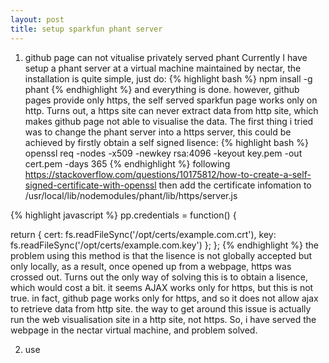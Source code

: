 ```yaml
---
layout: post
title: setup sparkfun phant server
---
```

1. github page can not vitualise privately served phant
  Currently I have setup a phant server at a virtual machine maintained by nectar, the installation is quite simple, just do: 
{% highlight bash %}
npm insall -g phant
{% endhighlight %}
  and everything is done. however, github pages provide only https, the self served sparkfun page works only on http. Turns out, a https site can never extract data from http site, which makes github page not able to visualise the data. 
  The first thing i tried was to change the phant server into a https server, this could be achieved by firstly obtain a self signed lisence:
{% highlight bash %}
openssl req -nodes -x509 -newkey rsa:4096 -keyout key.pem -out cert.pem -days 365
{% endhighlight %}
following https://stackoverflow.com/questions/10175812/how-to-create-a-self-signed-certificate-with-openssl
then add the certificate infomation to /usr/local/lib/nodemodules/phant/lib/https/server.js

{% highlight javascript %}
pp.credentials = function() {

  return {
    cert: fs.readFileSync('/opt/certs/example.com.crt'),
    key: fs.readFileSync('/opt/certs/example.com.key')
  };
};
{% endhighlight %}
the problem using this method is that the lisence is not globally accepted but only locally, as a result, once opened up from a webpage, https was crossed out. Turns out the only way of solving this is to obtain a lisence, which would cost a bit.
it seems AJAX works only for https, but this is not true. in fact, github page works only for https, and so it does not allow ajax to retrieve data from http site. the way to get around this issue is actually run the web visualisation site in a http site, not https. So, i have served the webpage in the nectar virtual machine, and problem solved.

2. use 

